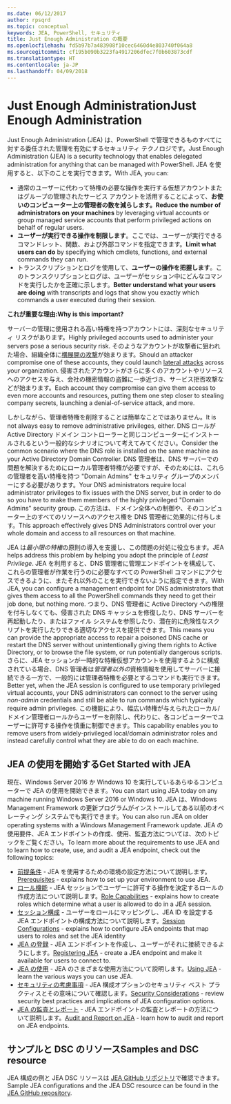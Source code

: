 ```yaml
---
ms.date: 06/12/2017
author: rpsqrd
ms.topic: conceptual
keywords: JEA, PowerShell, セキュリティ
title: Just Enough Administration の概要
ms.openlocfilehash: fd5b97b7a483908f10cec6460d4e803740f064a8
ms.sourcegitcommit: cf195b090b3223fa4917206dfec7f0b603873cdf
ms.translationtype: HT
ms.contentlocale: ja-JP
ms.lasthandoff: 04/09/2018
---
```

# <a name="just-enough-administration"></a><span data-ttu-id="88a4b-103">Just Enough Administration</span><span class="sxs-lookup"><span data-stu-id="88a4b-103">Just Enough Administration</span></span>

<span data-ttu-id="88a4b-104">Just Enough Administration (JEA) は、PowerShell で管理できるものすべてに対する委任された管理を有効にするセキュリティ テクノロジです。</span><span class="sxs-lookup"><span data-stu-id="88a4b-104">Just Enough Administration (JEA) is a security technology that enables delegated administration for anything that can be managed with PowerShell.</span></span>
<span data-ttu-id="88a4b-105">JEA を使用すると、以下のことを実行できます。</span><span class="sxs-lookup"><span data-stu-id="88a4b-105">With JEA, you can:</span></span>

- <span data-ttu-id="88a4b-106">通常のユーザーに代わって特権の必要な操作を実行する仮想アカウントまたはグループの管理されたサービス アカウントを活用することによって、**お使いのコンピューター上の管理者の数を減らします。**</span><span class="sxs-lookup"><span data-stu-id="88a4b-106">**Reduce the number of administrators on your machines** by leveraging virtual accounts or group managed service accounts that perform privileged actions on behalf of regular users.</span></span>
- <span data-ttu-id="88a4b-107">**ユーザーが実行できる操作を制限します**。ここでは、ユーザーが実行できるコマンドレット、関数、および外部コマンドを指定できます。</span><span class="sxs-lookup"><span data-stu-id="88a4b-107">**Limit what users can do** by specifying which cmdlets, functions, and external commands they can run.</span></span>
- <span data-ttu-id="88a4b-108">トランスクリプションとログを使用して、**ユーザーの操作を把握します**。このトランスクリプションとログは、ユーザーがセッション中にどんなコマンドを実行したかを正確に示します。</span><span class="sxs-lookup"><span data-stu-id="88a4b-108">**Better understand what your users are doing** with transcripts and logs that show you exactly which commands a user executed during their session.</span></span>

<span data-ttu-id="88a4b-109">**これが重要な理由:**</span><span class="sxs-lookup"><span data-stu-id="88a4b-109">**Why is this important?**</span></span>

<span data-ttu-id="88a4b-110">サーバーの管理に使用される高い特権を持つアカウントには、深刻なセキュリティ リスクがあります。</span><span class="sxs-lookup"><span data-stu-id="88a4b-110">Highly privileged accounts used to administer your servers pose a serious security risk.</span></span>
<span data-ttu-id="88a4b-111">そのようなアカウントが攻撃者に狙われた場合、組織全体に[横展開の攻撃](http://aka.ms/pth)が始まります。</span><span class="sxs-lookup"><span data-stu-id="88a4b-111">Should an attacker compromise one of these accounts, they could launch [lateral attacks](http://aka.ms/pth) across your organization.</span></span>
<span data-ttu-id="88a4b-112">侵害されたアカウントがさらに多くのアカウントやリソースへのアクセスを与え、会社の機密情報の盗難に一歩近づき、サービス拒否攻撃などが始まります。</span><span class="sxs-lookup"><span data-stu-id="88a4b-112">Each account they compromise can give them access to even more accounts and resources, putting them one step closer to stealing company secrets, launching a denial-of-service attack, and more.</span></span>

<span data-ttu-id="88a4b-113">しかしながら、管理者特権を削除することは簡単なことではありません。</span><span class="sxs-lookup"><span data-stu-id="88a4b-113">It is not always easy to remove administrative privileges, either.</span></span>
<span data-ttu-id="88a4b-114">DNS ロールが Active Directory ドメイン コントローラーと同じコンピューターにインストールされるという一般的なシナリオについて考えてみてください。</span><span class="sxs-lookup"><span data-stu-id="88a4b-114">Consider the common scenario where the DNS role is installed on the same machine as your Active Directory Domain Controller.</span></span>
<span data-ttu-id="88a4b-115">DNS 管理者は、DNS サーバーでの問題を解決するためにローカル管理者特権が必要ですが、そのためには、これらの管理者を高い特権を持つ "Domain Admins" セキュリティ グループのメンバーにする必要があります。</span><span class="sxs-lookup"><span data-stu-id="88a4b-115">Your DNS administrators require local administrator privileges to fix issues with the DNS server, but in order to do so you have to make them members of the highly privileged "Domain Admins" security group.</span></span>
<span data-ttu-id="88a4b-116">この方法は、ドメイン全体への制御や、そのコンピューター上のすべてのリソースへのアクセス権を DNS 管理者に効果的に付与します。</span><span class="sxs-lookup"><span data-stu-id="88a4b-116">This approach effectively gives DNS Administrators control over your whole domain and access to all resources on that machine.</span></span>

<span data-ttu-id="88a4b-117">JEA は*最小限の特権*の原則の導入を支援し、この問題の対処に役立ちます。</span><span class="sxs-lookup"><span data-stu-id="88a4b-117">JEA helps address this problem by helping you adopt the principle of *Least Privilege*.</span></span>
<span data-ttu-id="88a4b-118">JEA を利用すると、DNS 管理者に管理エンドポイントを構成して、これらの管理者が作業を行うのに必要なすべての PowerShell コマンドにアクセスできるように、またそれ以外のことを実行できないように指定できます。</span><span class="sxs-lookup"><span data-stu-id="88a4b-118">With JEA, you can configure a management endpoint for DNS administrators that gives them access to all the PowerShell commands they need to get their job done, but nothing more.</span></span>
<span data-ttu-id="88a4b-119">つまり、DNS 管理者に Active Directory への権限を付与しなくても、侵害された DNS キャッシュを修復したり、DNS サーバーを再起動したり、またはファイル システムを参照したり、潜在的に危険性なスクリプトを実行したりできる適切なアクセスを提供できます。</span><span class="sxs-lookup"><span data-stu-id="88a4b-119">This means you can provide the appropriate access to repair a poisoned DNS cache or restart the DNS server without unintentionally giving them rights to Active Directory, or to browse the file system, or run potentially dangerous scripts.</span></span>
<span data-ttu-id="88a4b-120">さらに、JEA セッションが一時的な特権仮想アカウントを使用するように構成されている場合、DNS 管理者は*管理者以外の*資格情報を使用してサーバーに接続できる一方で、一般的には管理者特権を必要とするコマンドも実行できます。</span><span class="sxs-lookup"><span data-stu-id="88a4b-120">Better yet, when the JEA session is configured to use temporary privileged virtual accounts, your DNS administrators can connect to the server using *non-admin* credentials and still be able to run commands which typically require admin privileges.</span></span>
<span data-ttu-id="88a4b-121">この機能により、幅広い特権が与えられたローカル/ドメイン管理者ロールからユーザーを削除し、代わりに、各コンピューターでユーザーに許可する操作を慎重に制御できます。</span><span class="sxs-lookup"><span data-stu-id="88a4b-121">This capability enables you to remove users from widely-privileged local/domain administrator roles and instead carefully control what they are able to do on each machine.</span></span>

## <a name="get-started-with-jea"></a><span data-ttu-id="88a4b-122">JEA の使用を開始する</span><span class="sxs-lookup"><span data-stu-id="88a4b-122">Get Started with JEA</span></span>

<span data-ttu-id="88a4b-123">現在、Windows Server 2016 か Windows 10 を実行しているあらゆるコンピューターで JEA の使用を開始できます。</span><span class="sxs-lookup"><span data-stu-id="88a4b-123">You can start using JEA today on any machine running Windows Server 2016 or Windows 10.</span></span>
<span data-ttu-id="88a4b-124">JEA は、Windows Management Framework の更新プログラムがインストールしてある以前のオペレーティング システムでも実行できます。</span><span class="sxs-lookup"><span data-stu-id="88a4b-124">You can also run JEA on older operating systems with a Windows Management Framework update.</span></span>
<span data-ttu-id="88a4b-125">JEA の使用要件、JEA エンドポイントの作成、使用、監査方法については、次のトピックをご覧ください。</span><span class="sxs-lookup"><span data-stu-id="88a4b-125">To learn more about the requirements to use JEA and to learn how to create, use, and audit a JEA endpoint, check out the following topics:</span></span>

- <span data-ttu-id="88a4b-126">[前提条件](prerequisites.md) - JEA を使用するための環境の設定方法について説明します。</span><span class="sxs-lookup"><span data-stu-id="88a4b-126">[Prerequisites](prerequisites.md) - explains how to set up your environment to use JEA.</span></span>
- <span data-ttu-id="88a4b-127">[ロール機能](role-capabilities.md) - JEA セッションでユーザーに許可する操作を決定するロールの作成方法について説明します。</span><span class="sxs-lookup"><span data-stu-id="88a4b-127">[Role Capabilities](role-capabilities.md) - explains how to create roles which determine what a user is allowed to do in a JEA session.</span></span>
- <span data-ttu-id="88a4b-128">[セッション構成](session-configurations.md) - ユーザーをロールにマッピングし、JEA ID を設定する JEA エンドポイントの構成方法について説明します。</span><span class="sxs-lookup"><span data-stu-id="88a4b-128">[Session Configurations](session-configurations.md) - explains how to configure JEA endpoints that map users to roles and set the JEA identity</span></span>
- <span data-ttu-id="88a4b-129">[JEA の登録](register-jea.md) - JEA エンドポイントを作成し、ユーザーがそれに接続できるようにします。</span><span class="sxs-lookup"><span data-stu-id="88a4b-129">[Registering JEA](register-jea.md) - create a JEA endpoint and make it available for users to connect to.</span></span>
- <span data-ttu-id="88a4b-130">[JEA の使用](using-jea.md) - JEA のさまざまな使用方法について説明します。</span><span class="sxs-lookup"><span data-stu-id="88a4b-130">[Using JEA](using-jea.md) - learn the various ways you can use JEA.</span></span>
- <span data-ttu-id="88a4b-131">[セキュリティの考慮事項](security-considerations.md) - JEA 構成オプションのセキュリティ ベスト プラクティスとその意味について確認します。</span><span class="sxs-lookup"><span data-stu-id="88a4b-131">[Security Considerations](security-considerations.md) - review security best practices and implications of JEA configuration options.</span></span>
- <span data-ttu-id="88a4b-132">[JEA の監査とレポート](audit-and-report.md) - JEA エンドポイントの監査とレポートの方法について説明します。</span><span class="sxs-lookup"><span data-stu-id="88a4b-132">[Audit and Report on JEA](audit-and-report.md) - learn how to audit and report on JEA endpoints.</span></span>

## <a name="samples-and-dsc-resource"></a><span data-ttu-id="88a4b-133">サンプルと DSC のリソース</span><span class="sxs-lookup"><span data-stu-id="88a4b-133">Samples and DSC resource</span></span>

<span data-ttu-id="88a4b-134">JEA 構成の例と JEA DSC リソースは [JEA GitHub リポジトリ](https://github.com/PowerShell/JEA)で確認できます。</span><span class="sxs-lookup"><span data-stu-id="88a4b-134">Sample JEA configurations and the JEA DSC resource can be found in the [JEA GitHub repository](https://github.com/PowerShell/JEA).</span></span>